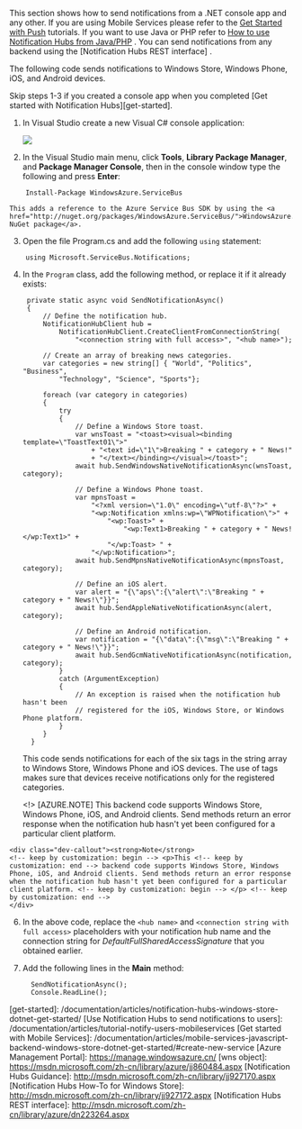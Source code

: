 
This section shows how to send notifications from a .NET console app and any other.
If you are using Mobile Services please refer to the [Get Started with <!-- deleted by customization Push](/documentation/articles/mobile-services-dotnet-backend-windows-store-dotnet-get-started-push) --><!-- keep by customization: begin --> Push](/documentation/articles/mobile-services-dotnet-backend-windows-store-dotnet-get-started-push/) <!-- keep by customization: end --> tutorials. If you want to use Java or PHP refer to [How to use Notification Hubs from <!-- deleted by customization Java/PHP](/documentation/articles/notification-hubs-java-backend-how-to) --><!-- keep by customization: begin --> Java/PHP](/documentation/articles/notification-hubs-java-backend-how-to/) <!-- keep by customization: end -->. You can send notifications from any backend using the [Notification <!-- deleted by customization Hub --><!-- keep by customization: begin --> Hubs <!-- keep by customization: end --> REST <!-- deleted by customization interface](http://msdn.microsoft.com/zh-cn/library/azure/dn223264.aspx) --><!-- keep by customization: begin --> interface] <!-- keep by customization: end -->.

The following code sends notifications to Windows Store, Windows Phone, iOS, and Android devices. 

Skip steps 1-3 if you created a console app when you completed [Get started with Notification Hubs][get-started].

1. In Visual Studio create a new Visual C# console application: 

   	![][13]

2. In the Visual Studio main menu, click **Tools**, **Library Package Manager**, and **Package Manager Console**, then in the console window type the following and press **Enter**:

<!-- deleted by customization
        Install-Package Microsoft.Azure.NotificationHubs
 	
	This adds a reference to the Azure Notification Hubs SDK using the <a href="http://www.nuget.org/packages/Microsoft.Azure.NotificationHubs/">Microsoft.Azure.Notification Hubs NuGet package</a>. 
-->
<!-- keep by customization: begin -->
        Install-Package WindowsAzure.ServiceBus
 	
	This adds a reference to the Azure Service Bus SDK by using the <a href="http://nuget.org/packages/WindowsAzure.ServiceBus/">WindowsAzure.ServiceBus NuGet package</a>. 
<!-- keep by customization: end -->

3. Open the file Program.cs and add the following `using` statement:

<!-- deleted by customization
        using Microsoft.Azure.NotificationHubs;
-->
<!-- keep by customization: begin -->
        using Microsoft.ServiceBus.Notifications;
<!-- keep by customization: end -->

4. In the `Program` class, add the following method, or replace it if it already exists:

        private static async void SendNotificationAsync()
        {
			// Define the notification hub.
		    NotificationHubClient hub = 
				NotificationHubClient.CreateClientFromConnectionString(
					"<connection string with full access>", "<hub name>");
		
		    // Create an array of breaking news categories.
		    var categories = new string[] { "World", "Politics", "Business", 
		        "Technology", "Science", "Sports"};
		
            foreach (var category in categories)
            {
                try
                {
                    // Define a Windows Store toast.
                    var wnsToast = "<toast><visual><binding template=\"ToastText01\">" 
                        + "<text id=\"1\">Breaking " + category + " News!" 
                        + "</text></binding></visual></toast>";         
                    await hub.SendWindowsNativeNotificationAsync(wnsToast, category);

                    // Define a Windows Phone toast.
                    var mpnsToast =
                        "<?xml version=\"1.0\" encoding=\"utf-8\"?>" +
                        "<wp:Notification xmlns:wp=\"WPNotification\">" +
                            "<wp:Toast>" +
                                "<wp:Text1>Breaking " + category + " News!</wp:Text1>" +
                            "</wp:Toast> " +
                        "</wp:Notification>";         
                    await hub.SendMpnsNativeNotificationAsync(mpnsToast, category);

                    // Define an iOS alert.
                    var alert = "{\"aps\":{\"alert\":\"Breaking " + category + " News!\"}}";
                    await hub.SendAppleNativeNotificationAsync(alert, category);

					// Define an Android notification.
                    var notification = "{\"data\":{\"msg\":\"Breaking " + category + " News!\"}}";
                    await hub.SendGcmNativeNotificationAsync(notification, category);
                }
                catch (ArgumentException)
                {
                    // An exception is raised when the notification hub hasn't been 
                    // registered for the iOS, Windows Store, or Windows Phone platform. 
                }
            }
		 }

	This code sends notifications for each of the six tags in the string array to Windows Store, Windows Phone and iOS devices. The use of tags makes sure that devices receive notifications only for the registered categories.
	
	<!> [AZURE.NOTE] This backend code supports Windows Store, Windows Phone, iOS, and Android clients. Send methods return an error response when the notification hub hasn't yet been configured for a particular client platform.
<!-- keep by customization: begin -->
	<div class="dev-callout"><strong>Note</strong> 
	<!-- keep by customization: begin --> <p>This <!-- keep by customization: end --> backend code supports Windows Store, Windows Phone, iOS, and Android clients. Send methods return an error response when the notification hub hasn't yet been configured for a particular client platform. <!-- keep by customization: begin --> </p> <!-- keep by customization: end -->
	</div>
<!-- keep by customization: end -->

6. In the above code, replace the `<hub name>` and `<connection string with full access>` placeholders with your notification hub name and the connection string for *DefaultFullSharedAccessSignature* that you obtained earlier.

7. Add the following lines in the **Main** method:

         SendNotificationAsync();
		 Console.ReadLine();

<!-- Anchors -->
[From a console app]: #console
[From Mobile Services]: #mobile-services
[Run the app and generate notifications]: #test-app

<!-- Images. -->
[13]: ./media/notification-hubs-back-end/notification-hub-create-console-app.png

[15]: ./media/notification-hubs-back-end/notification-hub-scheduler1.png
[16]: ./media/notification-hubs-back-end/notification-hub-scheduler2.png

<!-- URLs. -->
[get-started]: <!-- deleted by customization /documentation/articles/notification-hubs-windows-store-dotnet-get-started --><!-- keep by customization: begin --> /documentation/articles/notification-hubs-windows-store-dotnet-get-started/ <!-- keep by customization: end -->
[Use Notification Hubs to send notifications to users]: /documentation/articles/tutorial-notify-users-mobileservices
[Get started with Mobile Services]: /documentation/articles/mobile-services-javascript-backend-windows-store-dotnet-get-started/#create-new-service
[Azure Management Portal]: https://manage.windowsazure.cn/
[wns object]: https://msdn.microsoft.com/zh-cn/library/azure/jj860484.aspx
[Notification Hubs Guidance]: http://msdn.microsoft.com/zh-cn/library/jj927170.aspx
[Notification Hubs How-To for Windows Store]: http://msdn.microsoft.com/zh-cn/library/jj927172.aspx
[Notification Hubs REST interface]: http://msdn.microsoft.com/zh-cn/library/azure/dn223264.aspx
